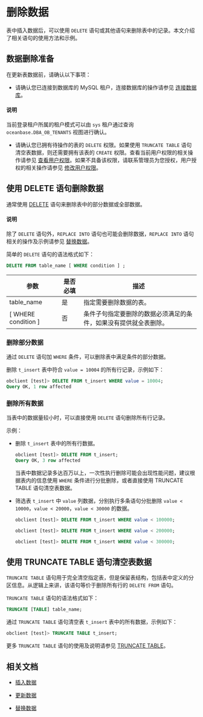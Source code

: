 # 删除数据

表中插入数据后，可以使用 `DELETE` 语句或其他语句来删除表中的记录。本文介绍了相关语句的使用方法和示例。

## 数据删除准备

在更新表数据前，请确认以下事项：

* 请确认您已连接到数据库的 MySQL 租户，连接数据库的操作请参见 [连接数据库](../1.database-connection-with-client-of-mysql-mode/1.connection-methods-overview-of-mysql-mode.md)。
  
<main id="notice" type='explain'>
   <h4>说明</h4>
   <p>当前登录租户所属的租户模式可以由 <code>sys</code> 租户通过查询 <code>oceanbase.DBA_OB_TENANTS</code> 视图进行确认。</p>
</main>

* 请确认您已拥有待操作的表的 `DELETE` 权限。如果使用 `TRUNCATE TABLE` 语句清空表数据，则还需要拥有该表的 `CREATE` 权限。查看当前用户权限的相关操作请参见 [查看用户权限](../../../7.reference/2.administrator-guide/2.basic-database-management/4.manage-tenants/5.manage-users-and-permissions/3.mysql-mode/4.view-user-permissions-of-mysql-mode.md)。如果不具备该权限，请联系管理员为您授权，用户授权的相关操作请参见 [修改用户权限](../../../7.reference/2.administrator-guide/2.basic-database-management/4.manage-tenants/5.manage-users-and-permissions/3.mysql-mode/5.modify-user-permissions-of-mysql-mode.md)。

## 使用 DELETE 语句删除数据

通常使用 [DELETE](../../../7.reference/4.development-reference/1.sql-syntax/2.common-tenant-of-mysql-mode/6.sql-statement-of-mysql-mode/21.delete-of-mysql-mode.md) 语句来删除表中的部分数据或全部数据。



  <main id="notice" type='explain'>
    <h4>说明</h4>
    <p>除了 <code>DELETE</code> 语句外，<code>REPLACE INTO</code> 语句也可能会删除数据，<code>REPLACE INTO</code> 语句相关的操作及示例请参见 <a href="../../../3.develop/1.application-development-of-mysql-mode/3.write-data-of-mysql-mode/4.replace-data-of-mysql-mode.md">替换数据</a>。</p>
  </main>

简单的 `DELETE` 语句的语法格式如下：

```sql
DELETE FROM table_name [ WHERE condition ] ;
```

|          参数           | 是否必填 |                描述                                    |
|-------------------------|---------|--------------------------------------------------------|
| table_name              | 是      | 指定需要删除数据的表。                                     |
| [ WHERE condition ]     | 否      | 条件子句指定要删除的数据必须满足的条件，如果没有提供就全表删除。 |

### 删除部分数据

通过 `DELETE` 语句加 `WHERE` 条件，可以删除表中满足条件的部分数据。

删除 `t_insert` 表中符合 `value = 10004` 的所有行记录，示例如下：

```sql
obclient [test]> DELETE FROM t_insert WHERE value = 10004;
Query OK, 1 row affected
```

### 删除所有数据

当表中的数据量较小时，可以直接使用 `DELETE` 语句删除所有行记录。

示例：

* 删除 `t_insert` 表中的所有行数据。

  ```sql
  obclient [test]> DELETE FROM t_insert;
  Query OK, 3 row affected
  ```

  当表中数据记录多达百万以上，一次性执行删除可能会出现性能问题，建议根据表内的信息使用 `WHERE` 条件进行分批删除，或者直接使用 TRUNCATE TABLE 语句清空表数据。

* 筛选表 `t_insert` 中 `value` 列数据，分别执行多条语句分批删除 `value < 10000`，`value < 20000`，`value < 30000` 的数据。

  ```sql
  obclient [test]> DELETE FROM t_insert WHERE value < 100000;

  obclient [test]> DELETE FROM t_insert WHERE value < 200000;

  obclient [test]> DELETE FROM t_insert WHERE value < 300000;
  ```

## 使用 TRUNCATE TABLE 语句清空表数据

`TRUNCATE TABLE` 语句用于完全清空指定表，但是保留表结构，包括表中定义的分区信息。从逻辑上来讲，该语句等价于删除所有行的 `DELETE FROM` 语句。

`TRUNCATE TABLE` 语句的语法格式如下：

```sql
TRUNCATE [TABLE] table_name;
```

通过 `TRUNCATE TABLE` 语句清空表 `t_insert` 表中的所有数据，示例如下：

```sql
obclient [test]> TRUNCATE TABLE t_insert;
```

更多 `TRUNCATE TABLE` 语句的使用及说明请参见 [TRUNCATE TABLE](../../../7.reference/4.development-reference/1.sql-syntax/2.common-tenant-of-mysql-mode/6.sql-statement-of-mysql-mode/59.truncate-table-of-mysql-mode.md)。

## 相关文档

* [插入数据](1.insert-data-of-mysql-mode.md)

* [更新数据](2.update-data-of-mysql-mode.md)

* [替换数据](4.replace-data-of-mysql-mode.md)